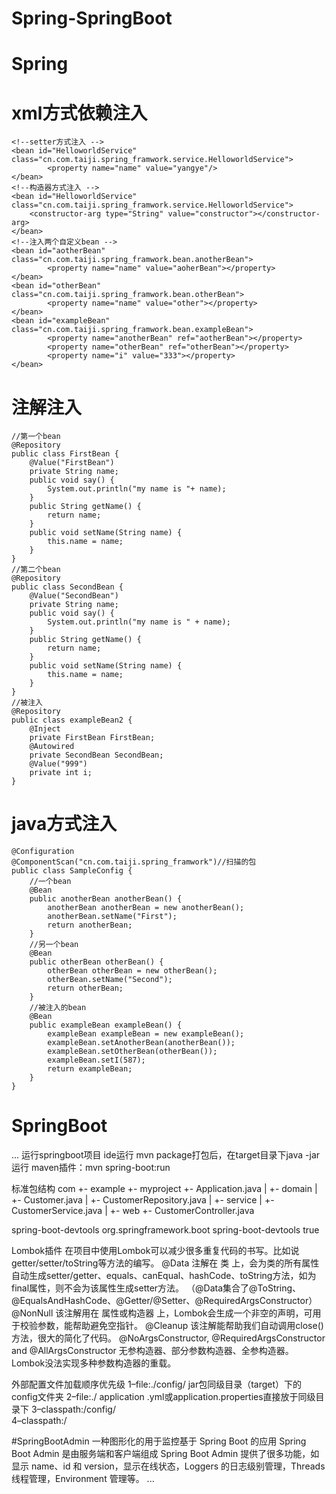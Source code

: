# Spring-SpringBoot

# Spring
# xml方式依赖注入
```
<!--setter方式注入 -->
<bean id="HelloworldService" class="cn.com.taiji.spring_framwork.service.HelloworldService">
		<property name="name" value="yangye"/>
</bean>
<!--构造器方式注入 -->
<bean id="HelloworldService" class="cn.com.taiji.spring_framwork.service.HelloworldService">
	<constructor-arg type="String" value="constructor"></constructor-arg>
</bean>
<!--注入两个自定义bean -->
<bean id="aotherBean" class="cn.com.taiji.spring_framwork.bean.anotherBean">
		<property name="name" value="aoherBean"></property>
</bean>
<bean id="otherBean" class="cn.com.taiji.spring_framwork.bean.otherBean">
		<property name="name" value="other"></property>
</bean>
<bean id="exampleBean" class="cn.com.taiji.spring_framwork.bean.exampleBean">
		<property name="anotherBean" ref="aotherBean"></property>
		<property name="otherBean" ref="otherBean"></property>
		<property name="i" value="333"></property>
</bean>
```

# 注解注入
```
//第一个bean
@Repository
public class FirstBean {
	@Value("FirstBean")
	private String name;
	public void say() {
		System.out.println("my name is "+ name);
	}
	public String getName() {
		return name;
	}
	public void setName(String name) {
		this.name = name;
	}	
}
//第二个bean
@Repository
public class SecondBean {
	@Value("SecondBean")
	private String name;
	public void say() {
		System.out.println("my name is " + name);
	}
	public String getName() {
		return name;
	}
	public void setName(String name) {
		this.name = name;
	}
}
//被注入
@Repository
public class exampleBean2 {
	@Inject
	private FirstBean FirstBean;
	@Autowired
	private SecondBean SecondBean;
	@Value("999")
	private int i;
}
```
# java方式注入
```
@Configuration
@ComponentScan("cn.com.taiji.spring_framwork")//扫描的包
public class SampleConfig {
	//一个bean
	@Bean
	public anotherBean anotherBean() {
		anotherBean anotherBean = new anotherBean();
		anotherBean.setName("First");
		return anotherBean;
	}
	//另一个bean
	@Bean 
	public otherBean otherBean() {
		otherBean otherBean = new otherBean();
		otherBean.setName("Second");
		return otherBean;
	}
	//被注入的bean
	@Bean
	public exampleBean exampleBean() {
		exampleBean exampleBean = new exampleBean();
		exampleBean.setAnotherBean(anotherBean());
		exampleBean.setOtherBean(otherBean());
		exampleBean.setI(587);
		return exampleBean;		
	}
}
```
# SpringBoot
...
运行springboot项目
	ide运行
	mvn package打包后，在target目录下java -jar运行
	maven插件：mvn spring-boot:run

标准包结构
com
 +- example
 	+- myproject
		 +- Application.java
		 |
		 +- domain
		 | 	+- Customer.java
		 | 	+- CustomerRepository.java
		 |
		 +- service
		 | 	+- CustomerService.java
		 |
		 +- web
 			+- CustomerController.java

spring-boot-devtools 
		<!-- spring-boot-devtools 热部署 热启动 -->
		<!-- 项目开发过程中————不用频繁进行重启项目的工作 -->
		<dependency>
			<groupId>org.springframework.boot</groupId>
			<artifactId>spring-boot-devtools</artifactId>
			<optional>true</optional> <!-- 控制 -->
		</dependency>


Lombok插件
	在项目中使用Lombok可以减少很多重复代码的书写。比如说getter/setter/toString等方法的编写。
	@Data 注解在  类  上，会为类的所有属性自动生成setter/getter、equals、canEqual、hashCode、toString方法，如为final属性，则不会为该属性生成setter方法。
		（@Data集合了@ToString、@EqualsAndHashCode、@Getter/@Setter、@RequiredArgsConstructor）
	@NonNull 该注解用在  属性或构造器  上，Lombok会生成一个非空的声明，可用于校验参数，能帮助避免空指针。
	@Cleanup 该注解能帮助我们自动调用close()方法，很大的简化了代码。
	@NoArgsConstructor, @RequiredArgsConstructor and @AllArgsConstructor 无参构造器、部分参数构造器、全参构造器。Lombok没法实现多种参数构造器的重载。
	


外部配置文件加载顺序优先级
1–file:./config/                 jar包同级目录（target）下的config文件夹
2–file:./		    application .yml或application.properties直接放于同级目录下
3–classpath:/config/   
4–classpath:/

#SpringBootAdmin
  一种图形化的用于监控基于 Spring Boot 的应用
  Spring Boot Admin 是由服务端和客户端组成
  Spring Boot Admin 提供了很多功能，如显示 name、id 和 version，显示在线状态，Loggers 的日志级别管理，Threads 线程管理，Environment 管理等。
  ...

